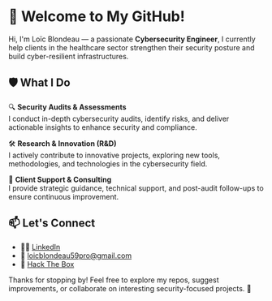 # 👋 Welcome to My GitHub!

Hi, I'm Loïc Blondeau — a passionate **Cybersecurity Engineer**, I currently help clients in the healthcare sector strengthen their security posture and build cyber-resilient infrastructures.

## 🛡️ What I Do

🔍 **Security Audits & Assessments**  
I conduct in-depth cybersecurity audits, identify risks, and deliver actionable insights to enhance security and compliance.

🛠️ **Research & Innovation (R&D)**  
I actively contribute to innovative projects, exploring new tools, methodologies, and technologies in the cybersecurity field.

🤝 **Client Support & Consulting**  
I provide strategic guidance, technical support, and post-audit follow-ups to ensure continuous improvement.

## 📫 Let's Connect

- 🧑‍💼 [LinkedIn](https://www.linkedin.com/in/loic-blondeau/)
- 📧 [loicblondeau59pro@gmail.com](mailto:loicblondeau59pro@gmail.com)
- 🧠 [Hack The Box](https://app.hackthebox.com/profile/1123207)

Thanks for stopping by! Feel free to explore my repos, suggest improvements, or collaborate on interesting security-focused projects. 🧩
